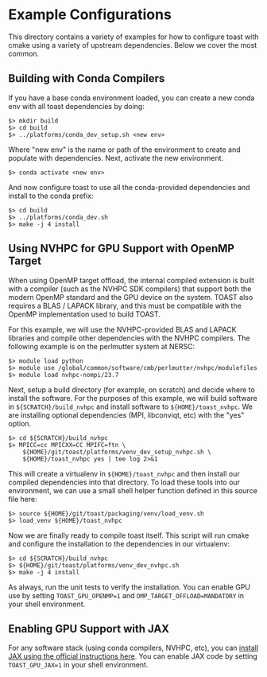 # Example Configurations

This directory contains a variety of examples for how to configure toast with
cmake using a variety of upstream dependencies. Below we cover the most common.

## Building with Conda Compilers

If you have a base conda environment loaded, you can create a new conda env
with all toast dependencies by doing:

    $> mkdir build
    $> cd build
    $> ../platforms/conda_dev_setup.sh <new env>

Where "new env" is the name or path of the environment to create and populate
with dependencies. Next, activate the new environment.

    $> conda activate <new env>

And now configure toast to use all the conda-provided dependencies and install
to the conda prefix:

    $> cd build
    $> ../platforms/conda_dev.sh
    $> make -j 4 install

## Using NVHPC for GPU Support with OpenMP Target

When using OpenMP target offload, the internal compiled extension is built with
a compiler (such as the NVHPC SDK compilers) that support both the modern
OpenMP standard and the GPU device on the system. TOAST also requires a BLAS /
LAPACK library, and this must be compatible with the OpenMP implementation used
to build TOAST.

For this example, we will use the NVHPC-provided BLAS and LAPACK libraries and
compile other dependencies with the NVHPC compilers. The following example is
on the perlmutter system at NERSC:

    $> module load python
    $> module use /global/common/software/cmb/perlmutter/nvhpc/modulefiles
    $> module load nvhpc-nompi/23.7

Next, setup a build directory (for example, on scratch) and decide where to
install the software. For the purposes of this example, we will build software
in `${SCRATCH}/build_nvhpc` and install software to `${HOME}/toast_nvhpc`.  We
are installing optional dependencies (MPI, libconviqt, etc) with the "yes"
option.

    $> cd ${SCRATCH}/build_nvhpc
    $> MPICC=cc MPICXX=CC MPIFC=ftn \
        ${HOME}/git/toast/platforms/venv_dev_setup_nvhpc.sh \
        ${HOME}/toast_nvhpc yes | tee log 2>&1

This will create a virtualenv in `${HOME}/toast_nvhpc` and then install our
compiled dependencies into that directory. To load these tools into our
environment, we can use a small shell helper function defined in this source
file here:

    $> source ${HOME}/git/toast/packaging/venv/load_venv.sh
    $> load_venv ${HOME}/toast_nvhpc

Now we are finally ready to compile toast itself. This script will run cmake
and configure the installation to the dependencies in our virtualenv:

    $> cd ${SCRATCH}/build_nvhpc
    $> ${HOME}/git/toast/platforms/venv_dev_nvhpc.sh
    $> make -j 4 install

As always, run the unit tests to verify the installation. You can enable GPU
use by setting `TOAST_GPU_OPENMP=1` and `OMP_TARGET_OFFLOAD=MANDATORY` in your
shell environment.

## Enabling GPU Support with JAX

For any software stack (using conda compilers, NVHPC, etc), you can [install
JAX using the official instructions
here](https://github.com/google/jax#installation). You can enable JAX code by
setting `TOAST_GPU_JAX=1` in your shell environment.

